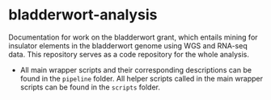 # bladderwort-analysis
Documentation for work on the bladderwort grant, which entails mining for insulator elements in the bladderwort genome using WGS and RNA-seq data. This repository serves as a code repository for the whole analysis.

- All main wrapper scripts and their corresponding descriptions can be found in the `pipeline` folder. All helper scripts called in the main wrapper scripts can be found in the `scripts` folder. 
